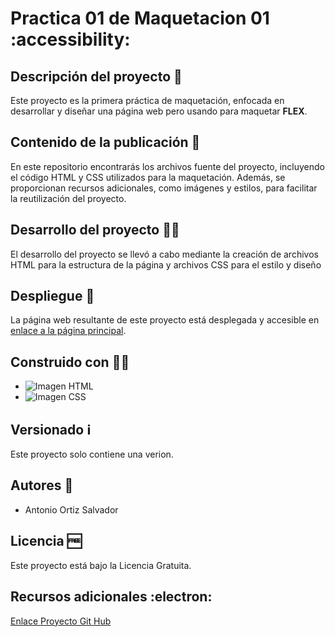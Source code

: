 # Practica 01 de Maquetacion 01 :accessibility:

## Descripción del proyecto :open_book:

Este proyecto es la primera práctica de maquetación, enfocada en desarrollar y diseñar una página web pero usando para maquetar **FLEX**.

## Contenido de la publicación :takeout_box:

En este repositorio encontrarás los archivos fuente del proyecto, incluyendo el código HTML y CSS utilizados para la maquetación. Además, se proporcionan recursos adicionales, como imágenes y estilos, para facilitar la reutilización del proyecto.

## Desarrollo del proyecto :man_technologist:

El desarrollo del proyecto se llevó a cabo mediante la creación de archivos HTML para la estructura de la página y archivos CSS para el estilo y diseño

## Despliegue :raised_eyebrow:

La página web resultante de este proyecto está desplegada y accesible en [enlace a la página principal](https://github.com/aos4655/mflexP01c_OrtizSalvadorAntonio/blob/main/maquetacionFLEX_Practica01c.html).

## Construido con :construction_worker_man:

* ![Imagen HTML](https://upload.wikimedia.org/wikipedia/commons/thumb/6/61/HTML5_logo_and_wordmark.svg/375px-HTML5_logo_and_wordmark.svg.png)
* ![Imagen CSS](https://upload.wikimedia.org/wikipedia/commons/thumb/d/d5/CSS3_logo_and_wordmark.svg/375px-CSS3_logo_and_wordmark.svg.png)
  
## Versionado :information_source:

Este proyecto solo contiene una verion.

## Autores :bearded_person:

* Antonio Ortiz Salvador

## Licencia :free:

Este proyecto está bajo la Licencia Gratuita.

## Recursos adicionales :electron:

[Enlace Proyecto Git Hub](https://github.com/aos4655/mflexP01c_OrtizSalvadorAntonio)
